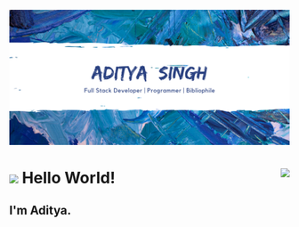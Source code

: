 ![Cover](assets/cover.png)

# <img src="https://raw.githubusercontent.com/MartinHeinz/MartinHeinz/master/wave.gif" width="30px"> Hello World! <img align="right" src="https://visitor-badge.laobi.icu/badge?page_id=adityasingh2509.adityasingh2509"/>

## I'm Aditya.

<!--
**adityasingh2509/adityasingh2509** is a ✨ _special_ ✨ repository because its `README.md` (this file) appears on your GitHub profile.

Here are some ideas to get you started:

- 🔭 I’m currently working on ...
- 🌱 I’m currently learning ...
- 👯 I’m looking to collaborate on ...
- 🤔 I’m looking for help with ...
- 💬 Ask me about ...
- 📫 How to reach me: ...
- 😄 Pronouns: ...
- ⚡ Fun fact: ...
-->
